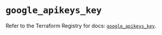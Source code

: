 # `google_apikeys_key`

Refer to the Terraform Registry for docs: [`google_apikeys_key`](https://registry.terraform.io/providers/hashicorp/google/5.29.1/docs/resources/apikeys_key).
